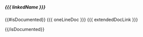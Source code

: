 ##### {{{ linkedName }}}
{{#isDocumented}}
{{{ oneLineDoc }}} {{{ extendedDocLink }}}

{{/isDocumented}}
